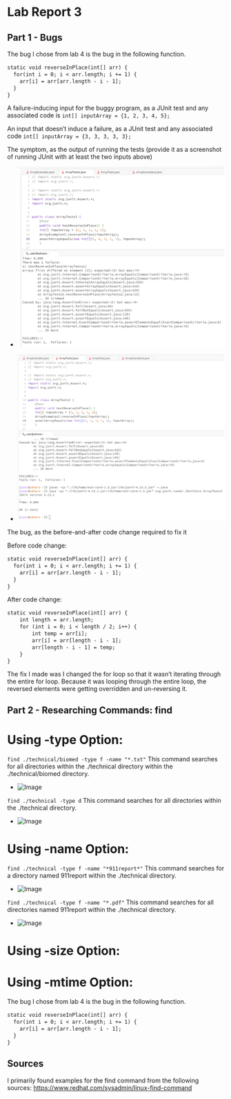 # Lab Report 3

## Part 1 - Bugs
The bug I chose from lab 4 is the bug in the following function.

```
static void reverseInPlace(int[] arr) {
  for(int i = 0; i < arr.length; i += 1) {
    arr[i] = arr[arr.length - i - 1];
  }
}
```

A failure-inducing input for the buggy program, as a JUnit test and any associated code is ```int[] inputArray = {1, 2, 3, 4, 5};```

An input that doesn’t induce a failure, as a JUnit test and any associated code ```int[] inputArray = {3, 3, 3, 3, 3}; ```

The symptom, as the output of running the tests (provide it as a screenshot of running JUnit with at least the two inputs above) 
- ![Image](fail.png)  

- ![Image](success.png)  


The bug, as the before-and-after code change required to fix it 

Before code change:
``` 
static void reverseInPlace(int[] arr) {
  for(int i = 0; i < arr.length; i += 1) {
    arr[i] = arr[arr.length - i - 1];
  }
}
```

After code change:
```
static void reverseInPlace(int[] arr) {
    int length = arr.length;
    for (int i = 0; i < length / 2; i++) {
        int temp = arr[i];
        arr[i] = arr[length - i - 1];
        arr[length - i - 1] = temp;
    }
}
```
The fix I made was I changed the for loop so that it wasn’t iterating through the entire for loop. Because it was looping through the entire loop, the reversed elements were getting overridden and un-reversing it.

## Part 2 - Researching Commands: find
# Using -type Option:
```find ./technical/biomed -type f -name "*.txt"```
This command searches for all directories within the ./technical directory within the ./technical/biomed directory.
- ![Image](find-example.png)

```find ./technical -type d```
This command searches for all directories within the ./technical directory.
- ![Image](directory.png)

# Using -name Option:
```find ./technical -type f -name "*911report*"```
This command searches for a directory named 911report within the ./technical directory.
- ![Image](911report.png)

```find ./technical -type f -name "*.pdf"```
This command searches for all directories named 911report within the ./technical directory.
- ![Image](pdf.png)

# Using -size Option:

# Using -mtime Option:

The bug I chose from lab 4 is the bug in the following function.

```
static void reverseInPlace(int[] arr) {
  for(int i = 0; i < arr.length; i += 1) {
    arr[i] = arr[arr.length - i - 1];
  }
}
```

## Sources
I primarily found examples for the find command from the following sources:
https://www.redhat.com/sysadmin/linux-find-command
